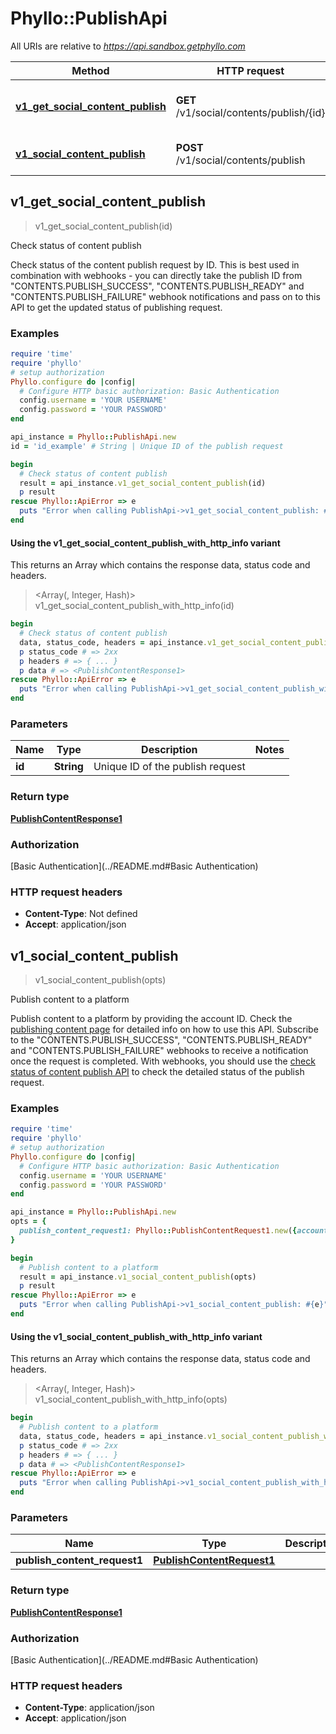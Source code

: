 # Phyllo::PublishApi

All URIs are relative to *https://api.sandbox.getphyllo.com*

| Method | HTTP request | Description |
| ------ | ------------ | ----------- |
| [**v1_get_social_content_publish**](PublishApi.md#v1_get_social_content_publish) | **GET** /v1/social/contents/publish/{id} | Check status of content publish |
| [**v1_social_content_publish**](PublishApi.md#v1_social_content_publish) | **POST** /v1/social/contents/publish | Publish content to a platform |


## v1_get_social_content_publish

> <PublishContentResponse1> v1_get_social_content_publish(id)

Check status of content publish

Check status of the content publish request by ID.   This is best used in combination with webhooks - you can directly take the publish ID from \"CONTENTS.PUBLISH_SUCCESS\", \"CONTENTS.PUBLISH_READY\" and \"CONTENTS.PUBLISH_FAILURE\" webhook notifications and pass on to this API to get the updated status of publishing request.

### Examples

```ruby
require 'time'
require 'phyllo'
# setup authorization
Phyllo.configure do |config|
  # Configure HTTP basic authorization: Basic Authentication
  config.username = 'YOUR USERNAME'
  config.password = 'YOUR PASSWORD'
end

api_instance = Phyllo::PublishApi.new
id = 'id_example' # String | Unique ID of the publish request

begin
  # Check status of content publish
  result = api_instance.v1_get_social_content_publish(id)
  p result
rescue Phyllo::ApiError => e
  puts "Error when calling PublishApi->v1_get_social_content_publish: #{e}"
end
```

#### Using the v1_get_social_content_publish_with_http_info variant

This returns an Array which contains the response data, status code and headers.

> <Array(<PublishContentResponse1>, Integer, Hash)> v1_get_social_content_publish_with_http_info(id)

```ruby
begin
  # Check status of content publish
  data, status_code, headers = api_instance.v1_get_social_content_publish_with_http_info(id)
  p status_code # => 2xx
  p headers # => { ... }
  p data # => <PublishContentResponse1>
rescue Phyllo::ApiError => e
  puts "Error when calling PublishApi->v1_get_social_content_publish_with_http_info: #{e}"
end
```

### Parameters

| Name | Type | Description | Notes |
| ---- | ---- | ----------- | ----- |
| **id** | **String** | Unique ID of the publish request |  |

### Return type

[**PublishContentResponse1**](PublishContentResponse1.md)

### Authorization

[Basic Authentication](../README.md#Basic Authentication)

### HTTP request headers

- **Content-Type**: Not defined
- **Accept**: application/json


## v1_social_content_publish

> <PublishContentResponse1> v1_social_content_publish(opts)

Publish content to a platform

Publish content to a platform by providing the account ID.   Check the [publishing content page](../../../API/publishing-content) for detailed info on how to use this API.   Subscribe to the \"CONTENTS.PUBLISH_SUCCESS\", \"CONTENTS.PUBLISH_READY\" and \"CONTENTS.PUBLISH_FAILURE\" webhooks to receive a notification once the request is completed. With webhooks, you should use the [check status of content publish API](../reference/openapi.v1.yml/paths/~1v1~1social~1contents~1publish~1{id}/get) to check the detailed status of the publish request.

### Examples

```ruby
require 'time'
require 'phyllo'
# setup authorization
Phyllo.configure do |config|
  # Configure HTTP basic authorization: Basic Authentication
  config.username = 'YOUR USERNAME'
  config.password = 'YOUR PASSWORD'
end

api_instance = Phyllo::PublishApi.new
opts = {
  publish_content_request1: Phyllo::PublishContentRequest1.new({account_id: 'account_id_example', type: 'TWEET'}) # PublishContentRequest1 | 
}

begin
  # Publish content to a platform
  result = api_instance.v1_social_content_publish(opts)
  p result
rescue Phyllo::ApiError => e
  puts "Error when calling PublishApi->v1_social_content_publish: #{e}"
end
```

#### Using the v1_social_content_publish_with_http_info variant

This returns an Array which contains the response data, status code and headers.

> <Array(<PublishContentResponse1>, Integer, Hash)> v1_social_content_publish_with_http_info(opts)

```ruby
begin
  # Publish content to a platform
  data, status_code, headers = api_instance.v1_social_content_publish_with_http_info(opts)
  p status_code # => 2xx
  p headers # => { ... }
  p data # => <PublishContentResponse1>
rescue Phyllo::ApiError => e
  puts "Error when calling PublishApi->v1_social_content_publish_with_http_info: #{e}"
end
```

### Parameters

| Name | Type | Description | Notes |
| ---- | ---- | ----------- | ----- |
| **publish_content_request1** | [**PublishContentRequest1**](PublishContentRequest1.md) |  | [optional] |

### Return type

[**PublishContentResponse1**](PublishContentResponse1.md)

### Authorization

[Basic Authentication](../README.md#Basic Authentication)

### HTTP request headers

- **Content-Type**: application/json
- **Accept**: application/json

